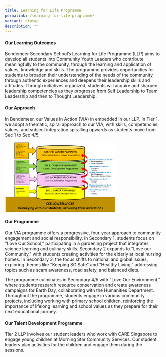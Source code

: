 ```yaml
---
title: Learning for Life Programme
permalink: /learning-for-life-programme/
variant: tiptap
description: ""
---
```

<p></p>
<h4><strong>Our Learning Outcomes</strong></h4>
<p>Bendemeer Secondary School’s Learning for Life Programme (LLP) aims to
develop all students into Community Youth Leaders who contribute meaningfully
to the community, through the learning and application of values, knowledge
and skills.&nbsp;The programme provides opportunities for students to broaden
their understanding of the needs of the community through authentic experiences
and deepens their leadership skills and attitudes. Through initiatives
organized, students will acquire and sharpen leadership competencies as
they progresse from Self Leadership to Team Leadership and then to Thought
Leadership.</p>
<p></p>
<h4><strong>Our Approach</strong></h4>
<p>In Bendemeer, our Values In Action (VIA) in embedded in our LLP. In Tier
1, we adopt a thematic, spiral approach to our VIA, with skills, competencies,
values, and subject integration spiralling upwards as students move from
Sec 1 to Sec 4/5.</p>
<div class="isomer-image-wrapper">
<img style="width: 70%;" height="auto" width="100%" alt="" src="/images/Student development/cce_ecg_02.png">
</div>
<p></p>
<h4><strong>Our Programme</strong></h4>
<p>Our VIA programme offers a progressive, four-year approach to community
engagement and social responsibility. In Secondary 1, students focus on
"Love Our School," participating in a gardening project that integrates
science learning and culinary skills. Secondary 2 expands to "Love our
Community," with students creating activities for the elderly at local
nursing homes. In Secondary 3, the focus shifts to national and global
issues, exploring themes like "Keeping SG Safe" and "Healthy Living," addressing
topics such as scam awareness, road safety, and balanced diets.</p>
<p>The programme culminates in Secondary 4/5 with "Love Our Environment,"
where students research resource conservation and create awareness campaigns
for Earth Day, collaborating with the Humanities Department. Throughout
the programme, students engage in various community projects, including
working with primary school children, reinforcing the importance of lifelong
learning and school values as they prepare for their next educational journey.</p>
<h4><strong>Our Talent Development Programme</strong></h4>
<p>Tier 2 LLP involves our student leaders who work with CARE Singapore to
engage young children at Morning Star Community Services. Our student leaders
plan activities for the children and engage them during the sessions.</p>
<p></p>
<p></p>
<p></p>
<p></p>